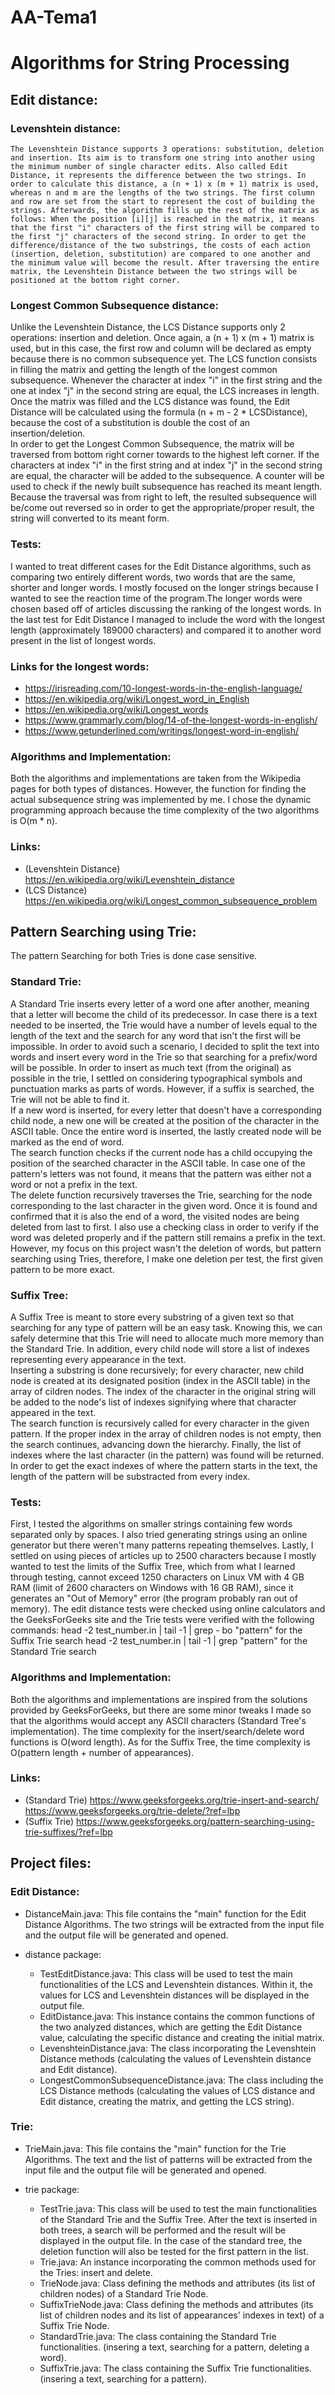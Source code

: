 # AA-Tema1

# Algorithms for String Processing

## Edit distance:
### Levenshtein distance:
    The Levenshtein Distance supports 3 operations: substitution, deletion and insertion. Its aim is to transform one string into another using the minimum number of single character edits. Also called Edit Distance, it represents the difference between the two strings. In order to calculate this distance, a (n + 1) x (m + 1) matrix is used, whereas n and m are the lengths of the two strings. The first column and row are set from the start to represent the cost of building the strings. Afterwards, the algorithm fills up the rest of the matrix as follows: When the position [i][j] is reached in the matrix, it means that the first "i" characters of the first string will be compared to the first "j" characters of the second string. In order to get the difference/distance of the two substrings, the costs of each action (insertion, deletion, substitution) are compared to one another and the minimum value will become the result. After traversing the entire matrix, the Levenshtein Distance between the two strings will be positioned at the bottom right corner.

### Longest Common Subsequence distance:
Unlike the Levenshtein Distance, the LCS Distance supports only 2 operations: insertion and deletion. Once again, a (n + 1) x (m + 1) matrix is used, but in this case, the first row and column will be declared as empty because there is no common subsequence yet. The LCS function consists in filling the matrix and getting the length of the longest common subsequence. Whenever the character at index "i" in the first string and the one at index "j" in the second string are equal, the LCS increases in length.  
Once the matrix was filled and the LCS distance was found, the Edit Distance will be calculated using the formula (n + m - 2 * LCSDistance), because the cost of a substitution is double the cost of an insertion/deletion.  
In order to get the Longest Common Subsequence, the matrix will be traversed from bottom right corner towards to the highest left corner. If the characters at index "i" in the first string and at index "j" in the second string are equal, the character will be added to the subsequence. A counter will be used to check if the newly built subsequence has reached its meant length. Because the traversal was from right to left, the resulted subsequence will be/come out reversed so in order to get the appropriate/proper result, the string will converted to its meant form.  

### Tests:
I wanted to treat different cases for the Edit Distance algorithms, such as comparing two entirely different words, two words that are the same, shorter and longer words. I mostly focused on the longer strings because I wanted to see the reaction time of the program.The longer words were chosen based off of articles discussing the ranking of the longest words. In the last test for Edit Distance I managed to include the word with the longest length (approximately 189000 characters) and compared it to another word present in the list of longest words.

### Links for the longest words:
- https://irisreading.com/10-longest-words-in-the-english-language/
- https://en.wikipedia.org/wiki/Longest_word_in_English
- https://en.wikipedia.org/wiki/Longest_words
- https://www.grammarly.com/blog/14-of-the-longest-words-in-english/
- https://www.getunderlined.com/writings/longest-word-in-english/

### Algorithms and Implementation:
Both the algorithms and implementations are taken from the Wikipedia pages for both types of distances. However, the function for finding the actual subsequence string was implemented by me. I chose the dynamic programming approach because the time complexity of the two algorithms is O(m * n).

### Links:
- (Levenshtein Distance) https://en.wikipedia.org/wiki/Levenshtein_distance
- (LCS Distance) https://en.wikipedia.org/wiki/Longest_common_subsequence_problem

## Pattern Searching using Trie:
The pattern Searching for both Tries is done case sensitive.

### Standard Trie:
A Standard Trie inserts every letter of a word one after another, meaning that a letter will become the child of its predecessor. In case there is a text needed to be inserted, the Trie would have a number of levels equal to the length of the text and the search for any word that isn't the first will be impossible. In order to avoid such a scenario, I decided to split the text into words and insert every word in the Trie so that searching for a prefix/word will be possible. In order to insert as much text (from the original) as possible in the trie, I settled on considering typographical symbols and punctuation marks as parts of words. However, if a suffix is searched, the Trie will not be able to find it.  
If a new word is inserted, for every letter that doesn't have a corresponding child node, a new one will be created at the position of the character in the ASCII table. Once the entire word is inserted, the lastly created node will be marked as the end of word.  
The search function checks if the current node has a child occupying the position of the searched character in the ASCII table. In case one of the pattern's letters was not found, it means that the pattern was either not a word or not a prefix in the text.  
The delete function recursively traverses the Trie, searching for the node corresponding to the last character in the given word. Once it is found and confirmed that it is also the end of a word, the visited nodes are being deleted from last to first. I also use a checking class in order to verify if the word was deleted properly and if the pattern still remains a prefix in the text. However, my focus on this project wasn't the deletion of words, but pattern searching using Tries, therefore, I make one deletion per test, the first given pattern to be more exact.

### Suffix Tree:
A Suffix Tree is meant to store every substring of a given text so that searching for any type of pattern will be an easy task. Knowing this, we can safely determine that this Trie will need to allocate much more memory than the Standard Trie. In addition, every child node will store a list of indexes representing every appearance in the text.  
Inserting a substring is done recursively; for every character, new child node is created at its designated position (index in the ASCII table) in the array of cildren nodes. The index of the character in the original string will be added to the node's list of indexes signifying where that character appeared in the text.  
The search function is recursively called for every character in the given pattern. If the proper index in the array of children nodes is not empty, then the search continues, advancing down the hierarchy. Finally, the list of indexes where the last character (in the pattern) was found will be returned. In order to get the exact indexes of where the pattern starts in the text, the length of the pattern will be substracted from every index.

### Tests:
First, I tested the algorithms on smaller strings containing few words separated only by spaces. I also tried generating strings using an online generator but there weren't many patterns repeating themselves. Lastly, I settled on using pieces of articles up to 2500 characters because I mostly wanted to test the limits of the Suffix Tree, which from what I learned through testing, cannot exceed 1250 characters on Linux VM with 4 GB RAM (limit of 2600 characters on Windows with 16 GB RAM), since it generates an "Out of Memory" error (the program probably ran out of memory). The edit distance tests were checked using online calculators and the GeeksForGeeks site and the Trie tests were verified with the following commands:
    head -2 test_number.in | tail -1 | grep - bo "pattern" for the Suffix Trie search
    head -2 test_number.in | tail -1 | grep "pattern" for the Standard Trie search

### Algorithms and Implementation:
Both the algorithms and implementations are inspired from the solutions provided by GeeksForGeeks, but there are some minor tweaks I made so that the algorithms would accept any ASCII characters (Standard Tree's implementation). The time complexity for the insert/search/delete word functions is O(word length). As for the Suffix Tree, the time complexity is O(pattern length + number of appearances).

### Links:
- (Standard Trie) https://www.geeksforgeeks.org/trie-insert-and-search/  
                  https://www.geeksforgeeks.org/trie-delete/?ref=lbp
- (Suffix Trie) https://www.geeksforgeeks.org/pattern-searching-using-trie-suffixes/?ref=lbp

## Project files:
### Edit Distance:
- DistanceMain.java: This file contains the "main" function for the Edit Distance Algorithms.
The two strings will be extracted from the input file and the output file will be generated and
opened.

- distance package:
    - TestEditDistance.java: This class will be used to test the main functionalities of the LCS and Levenshtein distances. Within it, the values for LCS and Levenshtein distances will be displayed in the output file.
    - EditDistance.java: This instance contains the common functions of the two analyzed distances, which are getting the Edit Distance value, calculating the specific distance and creating the initial matrix.
    - LevenshteinDistance.java: The class incorporating the Levenshtein Distance methods (calculating the values of Levenshtein distance and Edit distance).
    - LongestCommonSubsequenceDistance.java: The class including the LCS Distance methods (calculating the values of LCS distance and Edit distance, creating the matrix, and getting the LCS string).

### Trie:
- TrieMain.java: This file contains the "main" function for the Trie Algorithms. The text and the list of patterns will be extracted from the input file and the output file will be generated and opened.

- trie package:
    - TestTrie.java: This class will be used to test the main functionalities of the Standard Trie and the Suffix Tree. After the text is inserted in both trees, a search will be performed and the result will be displayed in the output file. In the case of the standard tree, the deletion function will also be tested for the first pattern in the list.
    - Trie.java: An instance incorporating the common methods used for the Tries: insert and delete.
    - TrieNode.java: Class defining the methods and attributes (its list of children nodes) of a Standard Trie Node.
    - SuffixTrieNode.java: Class defining the methods and attributes (its list of children nodes and its list of appearances' indexes in text) of a Suffix Trie Node.
    - StandardTrie.java: The class containing the Standard Trie functionalities. (insering a text, searching for a pattern, deleting a word).
    - SuffixTrie.java: The class containing the Suffix Trie functionalities. (insering a text, searching for a pattern).
